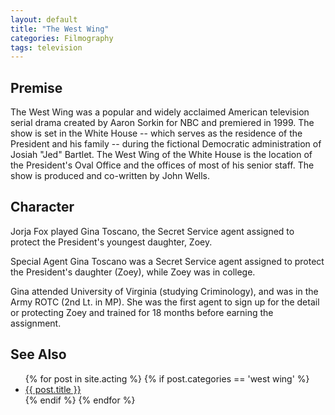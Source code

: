 ```yaml
---
layout: default
title: "The West Wing"
categories: Filmography
tags: television
---
```


## Premise

The West Wing was a popular and widely acclaimed American television serial drama created by Aaron Sorkin for NBC and premiered in 1999. The show is set in the White House -- which serves as the residence of the President and his family -- during the fictional Democratic administration of Josiah "Jed" Bartlet. The West Wing of the White House is the location of the President's Oval Office and the offices of most of his senior staff. The show is produced and co-written by John Wells. 

## Character

Jorja Fox played Gina Toscano, the Secret Service agent assigned to protect the President's youngest daughter, Zoey.

Special Agent Gina Toscano was a Secret Service agent assigned to protect the President's daughter (Zoey), while Zoey was in college.

Gina attended University of Virginia (studying Criminology), and was in the Army ROTC (2nd Lt. in MP). She was the first agent to sign up for the detail or protecting Zoey and trained for 18 months before earning the assignment.

## See Also

<ul>
	{% for post in site.acting %}
		{% if post.categories == 'west wing' %}
			<li><a href="{{ site.baseurl }}{{ post.url }}">{{ post.title }}</a></li>
		{% endif %}
	{% endfor %}
</ul>